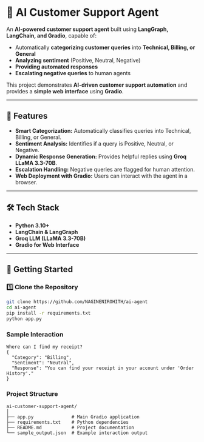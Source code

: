 # 🤖 AI Customer Support Agent

An **AI-powered customer support agent** built using **LangGraph, LangChain, and Gradio**, capable of:
- Automatically **categorizing customer queries** into **Technical, Billing, or General**
- **Analyzing sentiment** (Positive, Neutral, Negative)
- **Providing automated responses**
- **Escalating negative queries** to human agents

This project demonstrates **AI-driven customer support automation** and provides a **simple web interface** using **Gradio**.

---

## 📌 Features
- **Smart Categorization:** Automatically classifies queries into Technical, Billing, or General.
- **Sentiment Analysis:** Identifies if a query is Positive, Neutral, or Negative.
- **Dynamic Response Generation:** Provides helpful replies using **Groq LLaMA 3.3-70B**.
- **Escalation Handling:** Negative queries are flagged for human attention.
- **Web Deployment with Gradio:** Users can interact with the agent in a browser.

---

## 🛠️ Tech Stack
- **Python 3.10+**
- **LangChain & LangGraph**
- **Groq LLM (LLaMA 3.3-70B)**
- **Gradio for Web Interface**

---

## 🚀 Getting Started

### 1️⃣ Clone the Repository
```bash
git clone https://github.com/NAGINENIROHITH/ai-agent
cd ai-agent
pip install -r requirements.txt
python app.py
```

### Sample Interaction
```
Where can I find my receipt?
{
  "Category": "Billing",
  "Sentiment": "Neutral",
  "Response": "You can find your receipt in your account under 'Order History'."
}
```
### Project Structure
```
ai-customer-support-agent/
│
├── app.py              # Main Gradio application
├── requirements.txt    # Python dependencies
├── README.md           # Project documentation
└── sample_output.json  # Example interaction output
```
